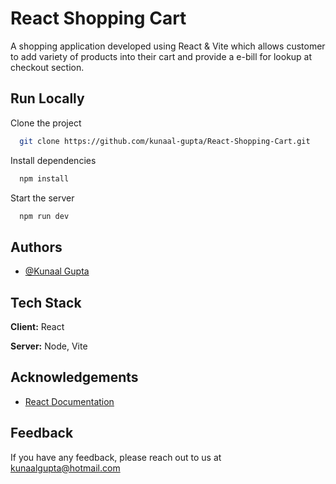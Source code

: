 
# React Shopping Cart

A shopping application developed using React & Vite which allows customer to add variety of products into their cart and provide a e-bill for lookup at checkout section.


## Run Locally

Clone the project

```bash
  git clone https://github.com/kunaal-gupta/React-Shopping-Cart.git
```

Install dependencies

```bash
  npm install
```

Start the server

```bash
  npm run dev
```


## Authors

- [@Kunaal Gupta](https://github.com/kunaal-gupta)


## Tech Stack

**Client:** React

**Server:** Node, Vite


## Acknowledgements

 - [React Documentation](https://react.dev/)

## Feedback

If you have any feedback, please reach out to us at kunaalgupta@hotmail.com

